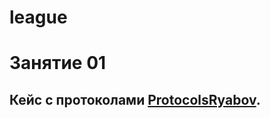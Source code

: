 # league

# Занятие 01 
## Кейс с протоколами [ProtocolsRyabov](https://github.com/VladimirRiabov/league/tree/main/ProtocolsRyabov/).

